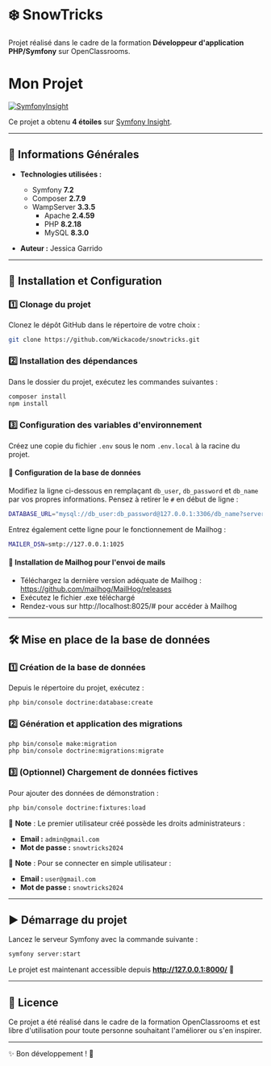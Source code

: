 # ❄️ SnowTricks

Projet réalisé dans le cadre de la formation **Développeur d'application PHP/Symfony** sur OpenClassrooms.

# Mon Projet

[![SymfonyInsight](https://insight.symfony.com/projects/f382247d-3029-4cad-88fe-95a31d3f3f27/big.svg)](https://insight.symfony.com/projects/f382247d-3029-4cad-88fe-95a31d3f3f27)

Ce projet a obtenu **4 étoiles** sur [Symfony Insight](https://insight.symfony.com/).


---

## 📌 Informations Générales

- **Technologies utilisées :**
  - Symfony **7.2**
  - Composer **2.7.9**
  - WampServer **3.3.5**
    - Apache **2.4.59**
    - PHP **8.2.18**
    - MySQL **8.3.0**

- **Auteur :** Jessica Garrido

---

## 🚀 Installation et Configuration

### 1️⃣ Clonage du projet

Clonez le dépôt GitHub dans le répertoire de votre choix :

```bash
git clone https://github.com/Wickacode/snowtricks.git
```

### 2️⃣ Installation des dépendances

Dans le dossier du projet, exécutez les commandes suivantes :

```bash
composer install
npm install
```

### 3️⃣ Configuration des variables d'environnement

Créez une copie du fichier `.env` sous le nom `.env.local` à la racine du projet. 

#### 🔹 Configuration de la base de données

Modifiez la ligne ci-dessous en remplaçant `db_user`, `db_password` et `db_name` par vos propres informations. Pensez à retirer le `#` en début de ligne :

```bash
DATABASE_URL="mysql://db_user:db_password@127.0.0.1:3306/db_name?serverVersion=8.0.32&charset=utf8mb4"
```

Entrez également cette ligne pour le fonctionnement de Mailhog :
```bash
MAILER_DSN=smtp://127.0.0.1:1025
```

#### 🔹 Installation de Mailhog pour l'envoi de mails

- Téléchargez la dernière version adéquate de Mailhog :
https://github.com/mailhog/MailHog/releases
- Exécutez le fichier .exe téléchargé
- Rendez-vous sur http://localhost:8025/# pour accéder à Mailhog

---

## 🛠️ Mise en place de la base de données

### 1️⃣ Création de la base de données

Depuis le répertoire du projet, exécutez :

```bash
php bin/console doctrine:database:create
```

### 2️⃣ Génération et application des migrations

```bash
php bin/console make:migration
php bin/console doctrine:migrations:migrate
```

### 3️⃣ (Optionnel) Chargement de données fictives

Pour ajouter des données de démonstration :

```bash
php bin/console doctrine:fixtures:load
```

📌 **Note** : Le premier utilisateur créé possède les droits administrateurs :

- **Email :** `admin@gmail.com`
- **Mot de passe :** `snowtricks2024`

📌 **Note** : Pour se connecter en simple utilisateur :

- **Email :** `user@gmail.com`
- **Mot de passe :** `snowtricks2024`

---

## ▶️ Démarrage du projet

Lancez le serveur Symfony avec la commande suivante :

```bash
symfony server:start
```

Le projet est maintenant accessible depuis **http://127.0.0.1:8000/** 🎉

---

## 📜 Licence

Ce projet a été réalisé dans le cadre de la formation OpenClassrooms et est libre d'utilisation pour toute personne souhaitant l'améliorer ou s'en inspirer.

---

✨ Bon développement ! 🚀

